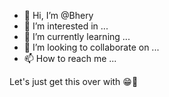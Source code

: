 - 👋 Hi, I’m @Bhery
- 👀 I’m interested in ...
- 🌱 I’m currently learning ...
- 💞️ I’m looking to collaborate on ...
- 📫 How to reach me ...

<!---
Bhery/Bhery is a ✨ special ✨ repository because its `README.md` (this file) appears on your GitHub profile.
You can click the Preview link to take a look at your changes.
--->Let's just get this over with 😁💼
